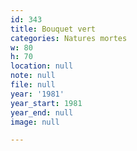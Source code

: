 ```yaml
---
id: 343
title: Bouquet vert
categories: Natures mortes
w: 80
h: 70
location: null
note: null
file: null
year: '1981'
year_start: 1981
year_end: null
image: null

---
```

